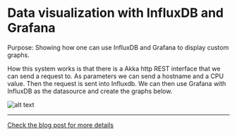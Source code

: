 
# Data visualization with InfluxDB and Grafana

Purpose: Showing how one can use InfluxDB and Grafana to display custom graphs.

How this system works is that there is a Akka http REST interface that we can send a request to. As parameters we can send a hostname and a CPU value. Then the request is sent into Influxdb.
We can then use Grafana with InfluxDB as the datasource and create the graphs below.

![alt text](https://github.com/yappl/influxdb-grafana-scala-example/blob/master/images/datavisualyappl.PNG?raw=true "Grafana")


----

[Check the blog post for more details](http://yappl.se/blog/Influxdb-Grafana)
